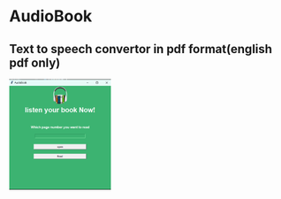 # AudioBook
**Text to speech convertor in pdf format(english pdf only)**
---
<img src="Screenshot 2023-10-04 001037.png" height="200px">

